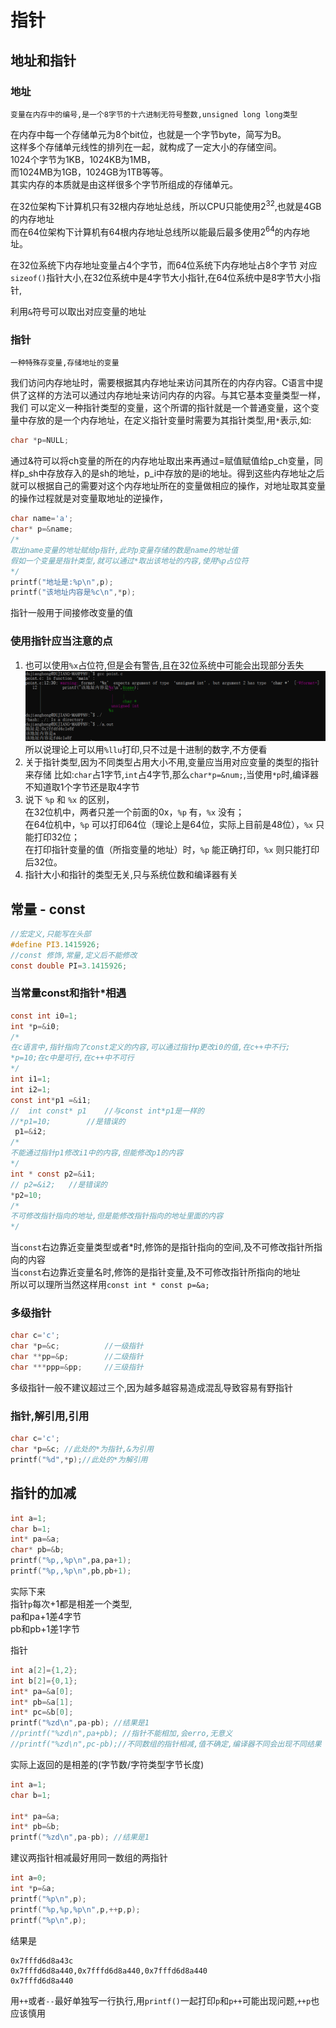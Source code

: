 <!-- 2023年07月13日 -->
# 指针
## 地址和指针
### 地址
    变量在内存中的编号,是一个8字节的十六进制无符号整数,unsigned long long类型
在内存中每一个存储单元为8个bit位，也就是一个字节byte，简写为B。  
这样多个存储单元线性的排列在一起，就构成了一定大小的存储空间。  
1024个字节为1KB，1024KB为1MB，  
而1024MB为1GB，1024GB为1TB等等。  
其实内存的本质就是由这样很多个字节所组成的存储单元。

在32位架构下计算机只有32根内存地址总线，所以CPU只能使用2<sup>32</sup>,也就是4GB的内存地址  
而在64位架构下计算机有64根内存地址总线所以能最后最多使用2<sup>64</sup>的内存地址。 

在32位系统下内存地址变量占4个字节，而64位系统下内存地址占8个字节
对应`sizeof()`指针大小,在32位系统中是4字节大小指针,在64位系统中是8字节大小指针,

利用`&`符号可以取出对应变量的地址

### 指针
    一种特殊存变量,存储地址的变量  
我们访问内存地址时，需要根据其内存地址来访问其所在的内存内容。C语言中提供了这样的方法可以通过内存地址来访问内存的内容。与其它基本变量类型一样，  
我们 可以定义一种指针类型的变量，这个所谓的指针就是一个普通变量，这个变量中存放的是一个内存地址，在定义指针变量时需要为其指针类型,用`*`表示,如:
```c
char *p=NULL;
```
通过&符可以将ch变量的所在的内存地址取出来再通过=赋值赋值给p_ch变量，同样p_sh中存放存入的是sh的地址，p_i中存放的是i的地址。得到这些内存地址之后就可以根据自己的需要对这个内存地址所在的变量做相应的操作，对地址取其变量的操作过程就是对变量取地址的逆操作，
```c
char name='a';
char* p=&name;
/*
取出name变量的地址赋给p指针,此时p变量存储的数是name的地址值
假如一个变量是指针类型,就可以通过*取出该地址的内容,使用%p占位符
*/
printf("地址是:%p\n",p);
printf("该地址内容是%c\n",*p);
```

指针一般用于间接修改变量的值


### 使用指针应当注意的点

1. 也可以使用`%x`占位符,但是会有警告,且在32位系统中可能会出现部分丢失
    <img src="./img/006错误.png">
    所以说理论上可以用`%llu`打印,只不过是十进制的数字,不方便看   
1. 关于指针类型,因为不同类型占用大小不用,变量应当用对应变量的类型的指针来存储
    比如:`char`占1字节,`int`占4字节,那么`char*p=&num;`,当使用`*p`时,编译器不知道取1个字节还是取4字节
2. 说下 `%p` 和 `%x` 的区别，  
    在32位机中，两者只差一个前面的0x，`%p` 有，`%x` 没有；  
    在64位机中，`%p` 可以打印64位（理论上是64位，实际上目前是48位），`%x` 只能打印32位；  
    在打印指针变量的值（所指变量的地址）时，`%p` 能正确打印，`%x` 则只能打印后32位。 
4. 指针大小和指针的类型无关,只与系统位数和编译器有关

## 常量 - const

```c
//宏定义,只能写在头部
#define PI3.1415926;
//const 修饰,常量,定义后不能修改
const double PI=3.1415926;
```

### 当常量const和指针*相遇
```c
const int i0=1;
int *p=&i0;
/*
在c语言中,指针指向了const定义的内容,可以通过指针p更改i0的值,在c++中不行;
*p=10;在c中是可行,在c++中不可行
*/
int i1=1;
int i2=1;
const int*p1 =&i1;
//  int const* p1    //与const int*p1是一样的
//*p1=10;        //是错误的
 p1=&i2;  
/*
不能通过指针p1修改i1中的内容,但能修改p1的内容
*/
int * const p2=&i1;
// p2=&i2;   //是错误的
*p2=10;
/*
不可修改指针指向的地址,但是能修改指针指向的地址里面的内容
*/
```

当`const`右边靠近变量类型或者*时,修饰的是指针指向的空间,及不可修改指针所指向的内容  
当`const`右边靠近变量名时,修饰的是指针变量,及不可修改指针所指向的地址  
所以可以理所当然这样用`const int * const p=&a;`

### 多级指针

```c
char c='c'; 
char *p=&c;          //一级指针
char **pp=&p;        //二级指针
char ***ppp=&pp;     //三级指针
```
多级指针一般不建议超过三个,因为越多越容易造成混乱导致容易有野指针

### 指针,解引用,引用
```c
char c='c'; 
char *p=&c; //此处的*为指针,&为引用
printf("%d",*p);//此处的*为解引用
```
## 指针的加减
```c
int a=1;
char b=1;
int* pa=&a;
char* pb=&b;
printf("%p,,%p\n",pa,pa+1);
printf("%p,,%p\n",pb,pb+1);
```
实际下来  
    指针`p`每次+1都是相差一个类型,  
    pa和pa+1差4字节  
    pb和pb+1差1字节

指针

```c
int a[2]={1,2};
int b[2]={0,1};
int* pa=&a[0];
int* pb=&a[1];
int* pc=&b[0];
printf("%zd\n",pa-pb); //结果是1 
//printf("%zd\n",pa+pb); //指针不能相加,会erro,无意义
//printf("%zd\n",pc-pb);//不同数组的指针相减,值不确定,编译器不同会出现不同结果
```
实际上返回的是相差的(字节数/字符类型字节长度)


```c
int a=1;
char b=1;

int* pa=&a;
int* pb=&b;
printf("%zd\n",pa-pb); //结果是1
```

建议两指针相减最好用同一数组的两指针

```c
int a=0;
int *p=&a;
printf("%p\n",p);
printf("%p,%p,%p\n",p,++p,p);
printf("%p\n",p);
```
结果是  

    0x7fffd6d8a43c
    0x7fffd6d8a440,0x7fffd6d8a440,0x7fffd6d8a440
    0x7fffd6d8a440
用`++`或者`--`最好单独写一行执行,用`printf()`一起打印`p`和`p++`可能出现问题,`++p`也应该慎用


